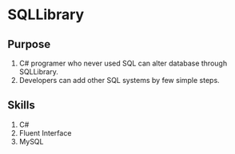 # SQLLibrary
## Purpose
1. C# programer who never used SQL can alter database through SQLLibrary.
2. Developers can add other SQL systems by few simple steps.

## Skills
1. C#
2. Fluent Interface
3. MySQL
